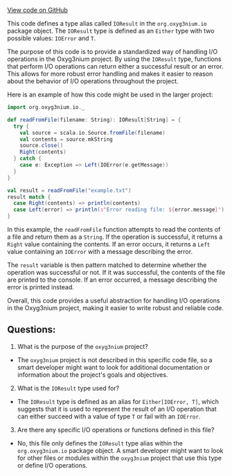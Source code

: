 [View code on GitHub](https://github.com/oxyg3nium/oxyg3nium/io/src/main/scala/org/oxyg3nium/io/package.scala)

This code defines a type alias called `IOResult` in the `org.oxyg3nium.io` package object. The `IOResult` type is defined as an `Either` type with two possible values: `IOError` and `T`. 

The purpose of this code is to provide a standardized way of handling I/O operations in the Oxyg3nium project. By using the `IOResult` type, functions that perform I/O operations can return either a successful result or an error. This allows for more robust error handling and makes it easier to reason about the behavior of I/O operations throughout the project.

Here is an example of how this code might be used in the larger project:

```scala
import org.oxyg3nium.io._

def readFromFile(filename: String): IOResult[String] = {
  try {
    val source = scala.io.Source.fromFile(filename)
    val contents = source.mkString
    source.close()
    Right(contents)
  } catch {
    case e: Exception => Left(IOError(e.getMessage))
  }
}

val result = readFromFile("example.txt")
result match {
  case Right(contents) => println(contents)
  case Left(error) => println(s"Error reading file: ${error.message}")
}
```

In this example, the `readFromFile` function attempts to read the contents of a file and return them as a `String`. If the operation is successful, it returns a `Right` value containing the contents. If an error occurs, it returns a `Left` value containing an `IOError` with a message describing the error.

The `result` variable is then pattern matched to determine whether the operation was successful or not. If it was successful, the contents of the file are printed to the console. If an error occurred, a message describing the error is printed instead.

Overall, this code provides a useful abstraction for handling I/O operations in the Oxyg3nium project, making it easier to write robust and reliable code.
## Questions: 
 1. What is the purpose of the `oxyg3nium` project?
- The `oxyg3nium` project is not described in this specific code file, so a smart developer might want to look for additional documentation or information about the project's goals and objectives.

2. What is the `IOResult` type used for?
- The `IOResult` type is defined as an alias for `Either[IOError, T]`, which suggests that it is used to represent the result of an I/O operation that can either succeed with a value of type `T` or fail with an `IOError`.

3. Are there any specific I/O operations or functions defined in this file?
- No, this file only defines the `IOResult` type alias within the `org.oxyg3nium.io` package object. A smart developer might want to look for other files or modules within the `oxyg3nium` project that use this type or define I/O operations.